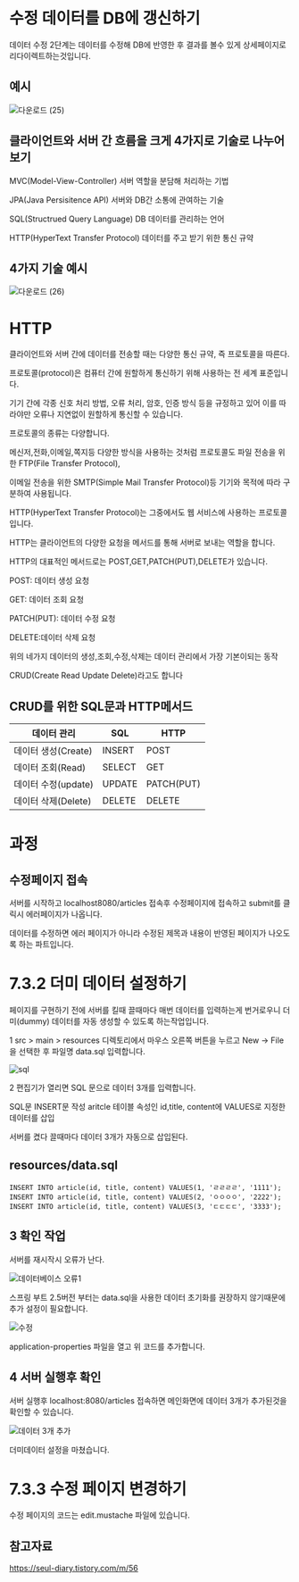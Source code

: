 수정 데이터를 DB에 갱신하기
===

데이터 수정 2단계는 데이터를 수정해 DB에 반영한 후 결과를 볼수 있게 상세페이지로 리다이렉트하는것입니다.

예시
---

![다운로드 (25)](https://github.com/user-attachments/assets/d4cb0049-4050-497f-9ee2-063d03be3e40)

클라이언트와 서버 간 흐름을 크게 4가지로 기술로 나누어 보기
---

MVC(Model-View-Controller) 서버 역할을 분담해 처리하는 기법

JPA(Java Persisitence API) 서버와 DB간 소통에 관여하는 기술

SQL(Structrued Query Language) DB 데이터를 관리하는 언어

HTTP(HyperText Transfer Protocol) 데이터를 주고 받기 위한 통신 규약

4가지 기술 예시
---

![다운로드 (26)](https://github.com/user-attachments/assets/f4b167f7-d78b-4dbe-b816-45be57fc71e7)

HTTP
===

클라이언트와 서버 간에 데이터를 전송할 때는 다양한 통신 규약, 즉 프로토콜을 따른다.

프로토콜(protocol)은 컴퓨터 간에 원할하게 통신하기 위해 사용하는 전 세계 표준입니다.

기기 간에 각종 신호 처리 방법, 오류 처리, 암호, 인증 방식 등을 규정하고 있어 이를 따라야만 오류나 지연없이 원할하게 통신할 수 있습니다.

프로토콜의 종류는 다양합니다.

메신저,전화,이메일,쪽지등 다양한 방식을 사용하는 것처럼 프로토콜도 파일 전송을 위한 FTP(File Transfer Protocol), 

이메일 전송을 위한 SMTP(Simple Mail Transfer Protocol)등 기기와 목적에 따라 구분하여 사용됩니다.

HTTP(HyperText Transfer Protocol)는 그중에서도 웹 서비스에 사용하는 프로토콜입니다.

HTTP는 클라이언트의 다양한 요청을 메서드를 통해 서버로 보내는 역할을 합니다.

HTTP의 대표적인 메서드로는 POST,GET,PATCH(PUT),DELETE가 있습니다.

POST: 데이터 생성 요청

GET: 데이터 조회 요청

PATCH(PUT): 데이터 수정 요청

DELETE:데이터 삭제 요청

위의 네가지 데이터의 생성,조회,수정,삭제는 데이터 관리에서 가장 기본이되는 동작

CRUD(Create Read Update Delete)라고도 합니다


CRUD를 위한 SQL문과  HTTP메서드
---


|데이터 관리 | SQL |HTTP|
|------|---|---|
|데이터 생성(Create)|INSERT|POST|
|데이터 조회(Read)|SELECT|GET|
|데이터 수정(update)|UPDATE|PATCH(PUT)|
|데이터 삭제(Delete)|DELETE|DELETE|

과정
===

수정페이지 접속
--

서버를 시작하고 localhost8080/articles 접속후 수정페이지에 접속하고 submit를 클릭시 에러페이지가 나옵니다.

데이터를 수정하면 에러 페이지가 아니라 수정된 제목과 내용이 반영된 페이지가 나오도록 하는 파트입니다.

7.3.2 더미 데이터 설정하기
===

페이지를 구현하기 전에 서버를 킬때 끌때마다 매번 데이터를 입력하는게 번거로우니 더미(dummy) 데이터를 자동 생성할 수 있도록 하는작업입니다.

1 src > main > resources 디렉토리에서 마우스 오른쪽 버튼을 누르고 New -> File을 선택한 후 파일명 data.sql 입력합니다.

![sql](https://github.com/user-attachments/assets/a07e9c23-de10-433e-bb3d-c74d41fe97f7)

2 편집기가 열리면 SQL 문으로 데이터 3개를 입력합니다.

SQL문 INSERT문 작성  aritcle 테이블 속성인 id,title, content에 VALUES로 지정한 데이터를 삽입

서버를 켰다 끌때마다 데이터 3개가 자동으로 삽입된다.

resources/data.sql
--

    INSERT INTO article(id, title, content) VALUES(1, 'ㄹㄹㄹㄹ', '1111');
    INSERT INTO article(id, title, content) VALUES(2, 'ㅇㅇㅇㅇ', '2222');
    INSERT INTO article(id, title, content) VALUES(3, 'ㄷㄷㄷㄷ', '3333');

3 확인 작업
---

서버를 재시작시 오류가 난다.

![데이터베이스 오류1](https://github.com/user-attachments/assets/ee50dfc3-cc69-4dcc-8adf-e5be0e692018)

스프링 부트 2.5버전 부터는 data.sql을 사용한 데이터 초기화를 권장하지 않기때문에 추가 설정이 필요합니다.

![수정](https://github.com/user-attachments/assets/4872f557-41cc-4cb9-98ec-72bbae836943)

application-properties 파일을 열고 위 코드를 추가합니다.

4 서버 실행후 확인
---

서버 실행후 localhost:8080/articles 접속하면 메인화면에 데이터 3개가 추가된것을 확인할 수 있습니다.

![데이터 3개 추가](https://github.com/user-attachments/assets/0064eb82-a63d-424c-8033-883fef736667)

더미데이터 설정을 마쳤습니다.


7.3.3 수정 페이지 변경하기
===

수정 페이지의 코드는 edit.mustache 파일에 있습니다.







참고자료
---

https://seul-diary.tistory.com/m/56
